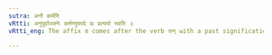 ```yaml
---
sutra: अनौ कर्मणि
vRtti: अनुपूर्वाज्जनेः कर्मण्युपपदे डः प्रत्ययो भवति ॥
vRtti_eng: The affix ड comes after the verb जन् with a past signification, when the root takes the preposition अनु and is compounded with a word in the accusative case.

---
```

